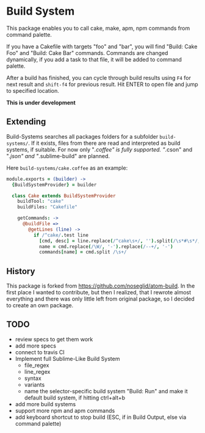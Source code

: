 Build System
============

This package enables you to call cake, make, apm, npm commands from command
palette.  

If you have a Cakefile with targets "foo" and "bar", you will find
"Build: Cake Foo" and "Build: Cake Bar" commands.  Commands are changed
dynamically, if you add a task to that file, it will be added to command palette.

After a build has finished, you can cycle through build results using `F4` for
next result and `shift-f4` for previous result.  Hit ENTER to open file and jump
to specified location.

**This is under development**

Extending
---------

Build-Systems searches all packages folders for a subfolder `build-systems/`.
If it exists, files from there are read and interpreted as build systems, if
suitable.  For now only "*.coffee" is fully supported.  "*.cson" and "*.json"
and "*.sublime-build" are planned.

Here `build-systems/cake.coffee` as an example:

```coffee
module.exports = (builder) ->
  {BuildSystemProvider} = builder

  class Cake extends BuildSystemProvider
    buildTool: "cake"
    buildFiles: "Cakefile"

    getCommands: ->
      @buildFile =>
        @getLines (line) ->
          if /^cake/.test line
            [cmd, desc] = line.replace(/^cake\s+/, '').split(/\s*#\s*/, 1)
            name = cmd.replace(/\W/, '-').replace(/--+/, '-')
            commands[name] = cmd.split /\s+/
```


History
-------

This package is forked from https://github.com/noseglid/atom-build.  In the
first place I wanted to contribute, but then I realized, that I rewrote almost
everything and there was only little left from original package, so I decided
to create an own package.

TODO
----

- review specs to get them work
- add more specs
- connect to travis CI
- Implement full Sublime-Like Build System
  - file_regex
  - line_regex
  - syntax
  - variants
  - name the selector-specific build system "Build: Run" and make it default
    build system, if hitting ctrl+alt+b
- add more build systems
- support more npm and apm commands
- add keyboard shortcut to stop build (ESC, if in Build Output, else via
  command palette)
